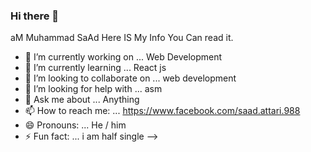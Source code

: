 ### Hi there 👋


aM Muhammad SaAd Here IS My Info You Can read it.

- 🔭 I’m currently working on ... Web Development
- 🌱 I’m currently learning ... React js
- 👯 I’m looking to collaborate on ... web development
- 🤔 I’m looking for help with ... asm
- 💬 Ask me about ... Anything
- 📫 How to reach me: ... https://www.facebook.com/saad.attari.988
- 😄 Pronouns: ... He / him
- ⚡ Fun fact: ... i am half single
-->
